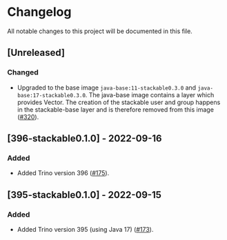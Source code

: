 # Changelog

All notable changes to this project will be documented in this file.

## [Unreleased]

### Changed

- Upgraded to the base image `java-base:11-stackable0.3.0` and `java-base:17-stackable0.3.0`. The java-base image contains a layer which provides Vector. The creation of the stackable user and group happens in the stackable-base layer and is therefore removed from this image ([#320]).

[#320]: https://github.com/stackabletech/docker-images/pull/320

## [396-stackable0.1.0] - 2022-09-16

### Added

- Added Trino version 396 ([#175]).

[#175]: https://github.com/stackabletech/docker-images/pull/175

## [395-stackable0.1.0] - 2022-09-15

### Added

- Added Trino version 395 (using Java 17) ([#173]).

[#173]: https://github.com/stackabletech/docker-images/pull/173
